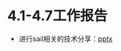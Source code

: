 # 4.1-4.7工作报告

- 进行sail相关的技术分享：[pptx](https://github.com/KotorinMinami/plct-working/blob/main/sail-riscv/%E5%A6%82%E4%BD%95%E4%B8%BAsail-riscv%E6%B7%BB%E5%8A%A0%E6%89%A9%E5%B1%95.pptx)
